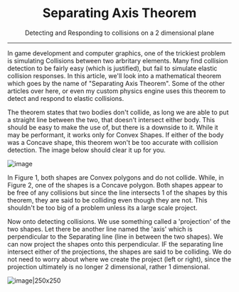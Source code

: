 <div align="center">
    <h1>Separating Axis Theorem</h1>
    <p>Detecting and Responding to collisions on a 2 dimensional plane</p>
</div>
<hr/>

In game development and computer graphics, one of the trickiest problem is simulating Collisions between two arbritary elements. Many find collision detection to be fairly easy (which is justified), but fail to simulate elastic collision responses. In this article, we'll look into a mathematical theorem which goes by the name of "Separating Axis Theorem". Some of the other articles over here, or even my custom physics engine uses this theorem to detect and respond to elastic collisions. 

The theorem states that two bodies don't collide, as long we are able to put a straight line between the two, that doesn't intersect either body. This should be easy to make the use of, but there is a downside to it. While it may be performant, it works only for Convex Shapes. If either of the body was a Concave shape, this theorem won't be too accurate with collision detection. The image below should clear it up for you.

![image](https://user-images.githubusercontent.com/74130881/134708625-09b4789d-98ae-4d71-92c6-06b2e66e43a0.png)

In Figure 1, both shapes are Convex polygons and do not collide. While, in Figure 2, one of the shapes is a Concave polygon. Both shapes appear to be free of any collisions but since the line intersects 1 of the shapes by this theorem, they are said to be colliding even though they are not. This shouldn't be too big of a problem unless its a large scale project. 

Now onto detecting collisions. We use something called a 'projection' of the two shapes. Let there be another line named the 'axis' which is perpendicular to the Separating line (line in between the two shapes). We can now project the shapes onto this perpendicular. IF the separating line intersect either of the projections, the shapes are said to be colliding. We do not need to worry about where we create the project (left or right), since the projection ultimately is no longer 2 dimensional, rather 1 dimensional. 

![image|250x250](https://user-images.githubusercontent.com/74130881/134711848-fdcda5cb-e42d-46ee-ba2e-1d7c9ea1e04f.png)


